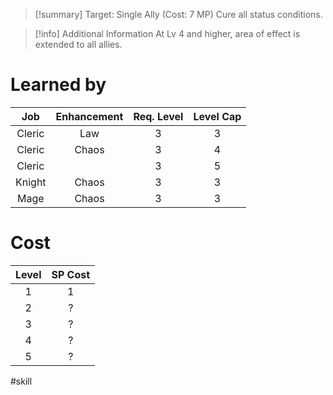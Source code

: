 >[!summary]
>Target: Single Ally (Cost: 7 MP)
>Cure all status conditions.

>[!info] Additional Information
>At Lv 4 and higher, area of effect is extended to all allies.
# Learned by
|  Job   | Enhancement | Req. Level | Level Cap |
|:------:|:-----------:|:----------:|:---------:|
| Cleric |     Law     |     3      |     3     |
| Cleric |    Chaos    |     3      |     4     |
| Cleric |             |     3      |     5     |
| Knight |    Chaos    |     3      |     3     |
|  Mage  |    Chaos    |     3      |     3     | 
# Cost
| Level | SP Cost |
|:-----:|:-------:|
|   1   |    1    |
|   2   |    ?    |
|   3   |    ?    |
|   4   |    ?    |
|   5   |    ?    | 

#skill 